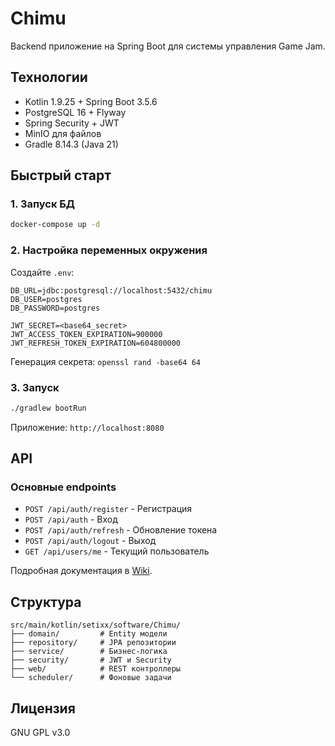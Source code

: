 # Chimu

Backend приложение на Spring Boot для системы управления Game Jam.

## Технологии

- Kotlin 1.9.25 + Spring Boot 3.5.6
- PostgreSQL 16 + Flyway
- Spring Security + JWT
- MinIO для файлов
- Gradle 8.14.3 (Java 21)

## Быстрый старт

### 1. Запуск БД

```bash
docker-compose up -d
```

### 2. Настройка переменных окружения

Создайте `.env`:

```env
DB_URL=jdbc:postgresql://localhost:5432/chimu
DB_USER=postgres
DB_PASSWORD=postgres

JWT_SECRET=<base64_secret>
JWT_ACCESS_TOKEN_EXPIRATION=900000
JWT_REFRESH_TOKEN_EXPIRATION=604800000
```

Генерация секрета: `openssl rand -base64 64`

### 3. Запуск

```bash
./gradlew bootRun
```

Приложение: `http://localhost:8080`

## API

### Основные endpoints

- `POST /api/auth/register` - Регистрация
- `POST /api/auth` - Вход
- `POST /api/auth/refresh` - Обновление токена
- `POST /api/auth/logout` - Выход
- `GET /api/users/me` - Текущий пользователь

Подробная документация в [Wiki](https://github.com/setixxx/Chimu/wiki).

## Структура

```
src/main/kotlin/setixx/software/Chimu/
├── domain/         # Entity модели
├── repository/     # JPA репозитории
├── service/        # Бизнес-логика
├── security/       # JWT и Security
├── web/            # REST контроллеры
└── scheduler/      # Фоновые задачи
```

## Лицензия

GNU GPL v3.0
